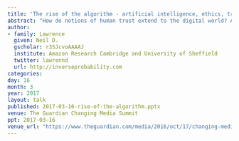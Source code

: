 ```yaml
---
title: 'The rise of the algorithm - artificial intelligence, ethics, trust and tech development'
abstract: "How do notions of human trust extend to the digital world? And what challenges could that present for our society?"
author:
- family: Lawrence
  given: Neil D.
  gscholar: r3SJcvoAAAAJ
  institute: Amazon Research Cambridge and University of Sheffield
  twitter: lawrennd
  url: http://inverseprobability.com
categories:
day: 16
month: 3
year: 2017
layout: talk
published: 2017-03-16-rise-of-the-algorithm.pptx
venue: The Guardian Changing Media Summit
ppt: 2017-03-16
venue_url: "https://www.theguardian.com/media/2016/oct/17/changing-media-summit-2017-programme"
---
```


